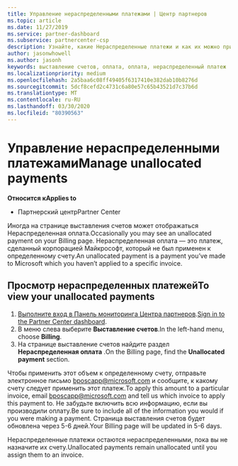 ```yaml
---
title: Управление нераспределенными платежами | Центр партнеров
ms.topic: article
ms.date: 11/27/2019
ms.service: partner-dashboard
ms.subservice: partnercenter-csp
description: Узнайте, какие Нераспределенные платежи и как их можно применить к счетам.
author: jasonwhowell
ms.author: jasonh
keywords: выставление счетов, оплата, оплата, нераспределенный платеж
ms.localizationpriority: medium
ms.openlocfilehash: 2a5baa6c08ff49405f6317410e382dab10b8276d
ms.sourcegitcommit: 5dcf8cefd2c4731c6a80e57c65b43521d7c37b6d
ms.translationtype: MT
ms.contentlocale: ru-RU
ms.lasthandoff: 03/30/2020
ms.locfileid: "80390563"
---
```

# <a name="manage-unallocated-payments"></a><span data-ttu-id="59e94-104">Управление нераспределенными платежами</span><span class="sxs-lookup"><span data-stu-id="59e94-104">Manage unallocated payments</span></span>

<span data-ttu-id="59e94-105">**Относится к**</span><span class="sxs-lookup"><span data-stu-id="59e94-105">**Applies to**</span></span>

- <span data-ttu-id="59e94-106">Партнерский центр</span><span class="sxs-lookup"><span data-stu-id="59e94-106">Partner Center</span></span>

<span data-ttu-id="59e94-107">Иногда на странице выставления счетов может отображаться Нераспределенная оплата.</span><span class="sxs-lookup"><span data-stu-id="59e94-107">Occasionally you may see an unallocated payment on your Billing page.</span></span> <span data-ttu-id="59e94-108">Нераспределенная оплата — это платеж, сделанный корпорацией Майкрософт, который не был применен к определенному счету.</span><span class="sxs-lookup"><span data-stu-id="59e94-108">An unallocated payment is a payment you’ve made to Microsoft which you haven’t applied to a specific invoice.</span></span>

## <a name="to-view-your-unallocated-payments"></a><span data-ttu-id="59e94-109">Просмотр нераспределенных платежей</span><span class="sxs-lookup"><span data-stu-id="59e94-109">To view your unallocated payments</span></span>

1.  <span data-ttu-id="59e94-110">[Выполните вход в Панель мониторинга Центра партнеров](https://partner.microsoft.com/en-us/dashboard/home).</span><span class="sxs-lookup"><span data-stu-id="59e94-110">[Sign in to the Partner Center dashboard](https://partner.microsoft.com/en-us/dashboard/home).</span></span>
2.  <span data-ttu-id="59e94-111">В меню слева выберите **Выставление счетов**.</span><span class="sxs-lookup"><span data-stu-id="59e94-111">In the left-hand menu, choose **Billing**.</span></span>
3.  <span data-ttu-id="59e94-112">На странице выставление счетов найдите раздел **Нераспределенная оплата** .</span><span class="sxs-lookup"><span data-stu-id="59e94-112">On the Billing page, find the **Unallocated payment** section.</span></span> 

<span data-ttu-id="59e94-113">Чтобы применить этот объем к определенному счету, отправьте электронное письмо bposcapp@microsoft.com и сообщите, к какому счету следует применить этот платеж.</span><span class="sxs-lookup"><span data-stu-id="59e94-113">To apply this amount to a particular invoice, email bposcapp@microsoft.com and tell us which invoice to apply this payment to.</span></span> <span data-ttu-id="59e94-114">Не забудьте включить всю информацию, если вы производили оплату.</span><span class="sxs-lookup"><span data-stu-id="59e94-114">Be sure to include all of the information you would if you were making a payment.</span></span> <span data-ttu-id="59e94-115">Страница выставления счетов будет обновлена через 5-6 дней.</span><span class="sxs-lookup"><span data-stu-id="59e94-115">Your Billing page will be updated in 5-6 days.</span></span> 

<span data-ttu-id="59e94-116">Нераспределенные платежи остаются нераспределенными, пока вы не назначите их счету.</span><span class="sxs-lookup"><span data-stu-id="59e94-116">Unallocated payments remain unallocated until you assign them to an invoice.</span></span> 
